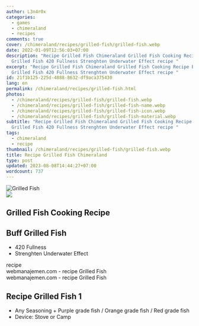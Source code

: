 ```yaml
---
author: L3n4r0x
categories:
  - games
  - chimeraland
  - recipes
comments: true
cover: /chimeraland/recipes/grilled-fish/grilled-fish.webp
date: 2022-01-09T12:56:03+07:00
description: "Recipe Grilled Fish Chimeraland Grilled Fish Cooking Recipe Buff
  Grilled Fish 420 Fullness Strenghten Underwater Effect recipe "
excerpt: "Recipe Grilled Fish Chimeraland Grilled Fish Cooking Recipe Buff
  Grilled Fish 420 Fullness Strenghten Underwater Effect recipe "
id: 21f1b125-225d-4888-8632-df9aca375430
lang: en
permalink: /chimeraland/recipes/grilled-fish.html
photos:
  - /chimeraland/recipes/grilled-fish/grilled-fish.webp
  - /chimeraland/recipes/grilled-fish/grilled-fish-name.webp
  - /chimeraland/recipes/grilled-fish/grilled-fish-icon.webp
  - /chimeraland/recipes/grilled-fish/grilled-fish-material.webp
subtitle: "Recipe Grilled Fish Chimeraland Grilled Fish Cooking Recipe Buff
  Grilled Fish 420 Fullness Strenghten Underwater Effect recipe "
tags:
  - chimeraland
  - recipe
thumbnail: /chimeraland/recipes/grilled-fish/grilled-fish.webp
title: Recipe Grilled Fish Chimeraland
type: post
updated: 2023-08-08T14:44:27+07:00
wordcount: 737
---
```


<link
  rel="stylesheet"
  href="https://rawcdn.githack.com/dimaslanjaka/Web-Manajemen/870a349/css/bootstrap-5-3-0-alpha3-wrapper.css"
/>
<section id="bootstrap-wrapper">
  <div data-bs-theme="dark">
    <div class="card mb-2">
      <div class="card-body">
        <div class="row g-0">
          <div class="col-sm-4 position-relative mb-2">
            <img
              src="https://www.webmanajemen.com/chimeraland/recipes/grilled-fish/grilled-fish-material.webp"
              class="card-img fit-cover w-100 h-100"
              alt="Grilled Fish"
              data-fancybox="true"
            />
          </div>
          <div class="col-sm-8 mb-2">
            <div class="card-body">
              <div class="d-flex flex-row align-items-center mb-3">
                <img
                  class="d-inline-block me-2"
                  src="https://www.webmanajemen.com/chimeraland/recipes/grilled-fish/grilled-fish-icon.webp"
                  width="auto"
                  height="auto"
                  style="vertical-align: middle"
                />
                <h2 class="fs-5">Grilled Fish Cooking Recipe</h2>
              </div>
              <h2 class="card-title fs-5">Buff Grilled Fish</h2>
              <div class="card-text">
                <ul>
                  <li>420 Fullness</li>
                  <li>Strenghten Underwater Effect</li>
                </ul>
              </div>
              <span class="badge rounded-pill">recipe</span>
            </div>
            <div class="card-footer text-end text-muted mt-auto">
              webmanajemen.com - recipe Grilled Fish
            </div>
          </div>
        </div>
      </div>
      <div class="card-footer text-end text-muted">
        webmanajemen.com - recipe Grilled Fish
      </div>
    </div>
    <div class="row mb-2">
      <div class="col-12 col-lg-6 recipe-item mb-2">
        <div class="card">
          <div class="card-body">
            <h2 class="card-title fs-5">Recipe Grilled Fish 1</h2>
            <div class="card-text">
              <ul>
                <li>
                  Any Seasoning<span> + </span>Purple grade fish<span> / </span
                  >Orange grade fish<span> / </span>Red grade fish
                </li>
                <li>Device: Stove or Camp</li>
              </ul>
            </div>
          </div>
        </div>
      </div>
    </div>
  </div>
</section>